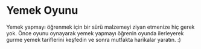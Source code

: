 # Yemek Oyunu
Yemek yapmayı öğrenmek için bir sürü malzemeyi ziyan etmenize hiç gerek yok. Önce oyunu oynayarak yemek yapmayı öğrenin oyunda ilerleyerek gurme yemek tariflerini keşfedin ve sonra mutfakta harikalar yaratın. :)
